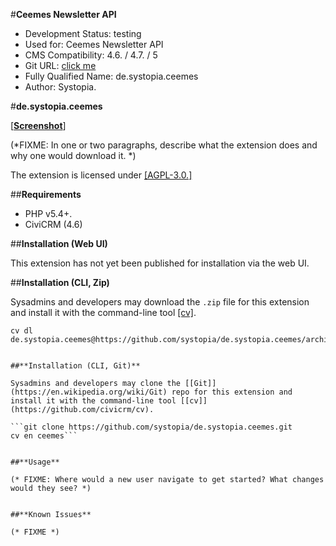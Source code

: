 #**Ceemes Newsletter API**


- Development Status: testing
- Used for: Ceemes Newsletter API
- CMS Compatibility: 4.6. / 4.7. / 5
- Git URL: [click me](https://github.com/systopia/de.systopia.ceemes)
- Fully Qualified Name: de.systopia.ceemes
- Author: Systopia.


#**de.systopia.ceemes**

[[**Screenshot**]](https://github.com/systopia/de.systopia.ceemes/blob/master/images/screenshot.png)

(*FIXME: In one or two paragraphs, describe what the extension does and why one would download it. *)

The extension is licensed under [[AGPL-3.0.]](https://github.com/systopia/de.systopia.ceemes/blob/master/LICENSE.txt)



##**Requirements**

- PHP v5.4+.
- CiviCRM (4.6)


##**Installation (Web UI)**

This extension has not yet been published for installation via the web UI.


##**Installation (CLI, Zip)**

Sysadmins and developers may download the ```.zip``` file for this extension and install it with the command-line tool [[cv]](https://github.com/civicrm/cv).

```cd <extension-dir>
cv dl de.systopia.ceemes@https://github.com/systopia/de.systopia.ceemes/archive/master.zip```


##**Installation (CLI, Git)**

Sysadmins and developers may clone the [[Git]](https://en.wikipedia.org/wiki/Git) repo for this extension and install it with the command-line tool [[cv]](https://github.com/civicrm/cv).

```git clone https://github.com/systopia/de.systopia.ceemes.git
cv en ceemes```


##**Usage**

(* FIXME: Where would a new user navigate to get started? What changes would they see? *)


##**Known Issues**

(* FIXME *)


